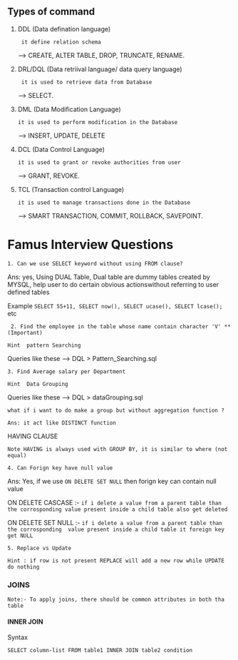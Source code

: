 ## Types of command

1. DDL (Data defination language)

    ``` it define relation schema```

    --> CREATE, ALTER TABLE, DROP, TRUNCATE, RENAME.

2. DRL/DQL (Data retriival language/ data query language)

    ``` it is used to retrieve data from Database```

    --> SELECT.

3. DML (Data Modification Language)

    ``` it is used to perform modification in the Database ```

    --> INSERT, UPDATE, DELETE

4. DCL (Data Control Language)

    ``` it is used to grant or revoke authorities from user ```

    --> GRANT, REVOKE.

5. TCL (Transaction control Language)

    ``` it is used to manage transactions done in the Database ```

    --> SMART TRANSACTION, COMMIT, ROLLBACK, SAVEPOINT.




# Famus Interview Questions

``` 1. Can we use SELECT keyword without using FROM clause? ```

Ans: yes, Using DUAL Table, Dual table are dummy tables created by MYSQL, help user to do certain obvious actionswithout referring to user defined tables 

Example ``` SELECT 55+11, SELECT now(), SELECT ucase(), SELECT lcase(); ``` etc


``` 2. Find the employee in the table whose name contain character 'V' **(Important)```

    Hint  pattern Searching 

Queries like these -->   DQL > Pattern_Searching.sql

``` 3. Find Average salary per Department ```

    Hint  Data Grouping 

Queries like these -->  DQL > dataGrouping.sql

    
 ``` what if i want to do make a group but without aggregation function ? ```

    Ans: it act like DISTINCT function 

HAVING CLAUSE

    Note HAVING is always used with GROUP BY, it is similar to where (not equal)

``` 4. Can Forign key have null value ```

Ans:  Yes, if we use ``` ON DELETE SET NULL ``` then forign key can contain null value


ON DELETE CASCASE :- ``` if i delete a value from a parent table than the corrosponding value present inside a child table also get deleted ```

ON DELETE SET NULL :- ``` if i delete a value from a parent table than the corrosponding  value present inside a child table it foreign key get NULL ```

``` 5. Replace vs Update ```

    Hint : if row is not present REPLACE will add a new row while UPDATE do nothing

### JOINS

    Note:- To apply joins, there should be common attributes in both tha table

#### INNER JOIN

Syntax

``` SELECT column-list FROM table1 INNER JOIN table2 condition ```
